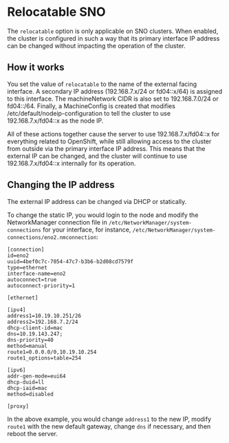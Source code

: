 # Relocatable SNO
The ```relocatable``` option is only applicable on SNO clusters. When enabled, the cluster is configured in such a way that its primary interface IP address can be changed without impacting the operation of the cluster.

## How it works
You set the value of ```relocatable``` to the name of the external facing interface. A secondary IP address (192.168.7.x/24 or fd04::x/64) is assigned to this interface. The machineNetwork CIDR is also set to 192.168.7.0/24 or fd04::/64. Finally, a MachineConfig is created that modifies /etc/default/nodeip-configuration to tell the cluster to use 192.168.7.x/fd04::x as the node IP.

All of these actions together cause the server to use 192.168.7.x/fd04::x for everything related to OpenShift, while still allowing access to the cluster from outside via the primary interface IP address. This means that the external IP can be changed, and the cluster will continue to use 192.168.7.x/fd04::x internally for its operation.

## Changing the IP address
The external IP address can be changed via DHCP or statically.

To change the static IP, you would login to the node and modify the NetworkManager connection file in ```/etc/NetworkManager/system-connections``` for your interface, for instance, ```/etc/NetworkManager/system-connections/eno2.nmconnection```:
```
[connection]
id=eno2
uuid=4bef0c7c-7054-47c7-b3b6-b2d08cd7579f
type=ethernet
interface-name=eno2
autoconnect=true
autoconnect-priority=1

[ethernet]

[ipv4]
address1=10.19.10.251/26
address2=192.168.7.2/24
dhcp-client-id=mac
dns=10.19.143.247;
dns-priority=40
method=manual
route1=0.0.0.0/0,10.19.10.254
route1_options=table=254

[ipv6]
addr-gen-mode=eui64
dhcp-duid=ll
dhcp-iaid=mac
method=disabled

[proxy]
```

In the above example, you would change ```address1``` to the new IP, modify ```route1``` with the new default gateway, change ```dns``` if necessary, and then reboot the server.
